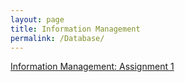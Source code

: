 ```yaml
---
layout: page
title: Information Management
permalink: /Database/
---
```


[Information Management: Assignment 1](https://robertkozub.github.io/InfoManage_Assign1.html)


